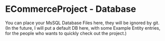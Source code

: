# ECommerceProject - Database  
  
   You can place your MsSQL Database Files here, they will be ignored by git. (In the future, I will put a default DB here, with some Example Entity entries, for the people who wants to quickly check out the project.)